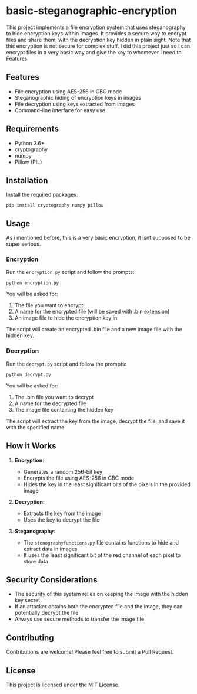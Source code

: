 # basic-steganographic-encryption
This project implements a file encryption system that uses steganography to hide encryption keys within images. It provides a secure way to encrypt files and share them, with the decryption key hidden in plain sight. Note that this encryption is not secure for complex stuff. I did this project just so I can encrypt files in a very basic way and give the key to whomever I need to.
Features

## Features

- File encryption using AES-256 in CBC mode
- Steganographic hiding of encryption keys in images
- File decryption using keys extracted from images
- Command-line interface for easy use

## Requirements

- Python 3.6+
- cryptography
- numpy
- Pillow (PIL)

## Installation

Install the required packages:
   ```
   pip install cryptography numpy pillow
   ```

## Usage
As i mentioned before, this is a very basic encryption, it isnt supposed to be super serious.
### Encryption
Run the `encryption.py` script and follow the prompts:

```
python encryption.py
```

You will be asked for:
1. The file you want to encrypt
2. A name for the encrypted file (will be saved with .bin extension)
3. An image file to hide the encryption key in

The script will create an encrypted .bin file and a new image file with the hidden key.

### Decryption

Run the `decrypt.py` script and follow the prompts:

```
python decrypt.py
```

You will be asked for:
1. The .bin file you want to decrypt
2. A name for the decrypted file
3. The image file containing the hidden key

The script will extract the key from the image, decrypt the file, and save it with the specified name.

## How it Works

1. **Encryption**: 
   - Generates a random 256-bit key
   - Encrypts the file using AES-256 in CBC mode
   - Hides the key in the least significant bits of the pixels in the provided image

2. **Decryption**:
   - Extracts the key from the image
   - Uses the key to decrypt the file

3. **Steganography**:
   - The `stenographyfunctions.py` file contains functions to hide and extract data in images
   - It uses the least significant bit of the red channel of each pixel to store data

## Security Considerations

- The security of this system relies on keeping the image with the hidden key secret
- If an attacker obtains both the encrypted file and the image, they can potentially decrypt the file
- Always use secure methods to transfer the image file

## Contributing

Contributions are welcome! Please feel free to submit a Pull Request.

## License

This project is licensed under the MIT License.
